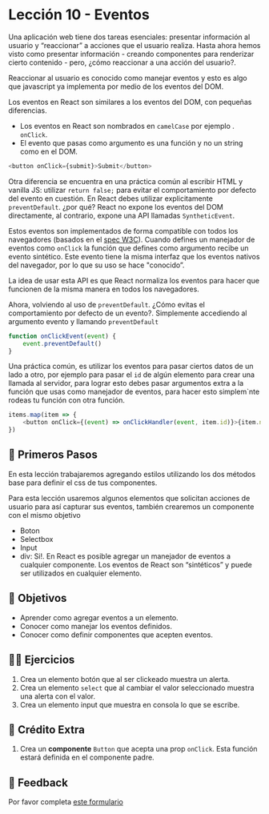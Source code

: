 # Lección 10 - Eventos

Una aplicación web tiene dos tareas esenciales: presentar información al usuario y “reaccionar” a acciones que el usuario realiza. Hasta ahora hemos visto como presentar información - creando componentes para renderizar cierto contenido - pero, ¿cómo reaccionar a una acción del usuario?.

Reaccionar al usuario es conocido como manejar eventos y esto es algo que javascript ya implementa por medio de los eventos del DOM.

Los eventos en React son similares a los eventos del DOM, con pequeñas diferencias.

- Los eventos en React son nombrados en `camelCase` por ejemplo . `onClick`.
- El evento que pasas como argumento es una función y no un string como en el DOM.

```javascript
<button onClick={submit}>Submit</button>
```

Otra diferencia se encuentra en una práctica común al escribir HTML y vanilla JS: utilizar `return false;` para evitar el comportamiento por defecto del evento en cuestión. En React debes utilizar explicitamente `preventDefault`. ¿por qué? React no expone los eventos del DOM directamente, al contrario, expone una API llamadas `SyntheticEvent`.

Estos eventos son implementados de forma compatible con todos los navegadores (basados en el [spec W3C](https://www.w3.org/TR/DOM-Level-3-Events/)). Cuando defines un manejador de eventos como `onClick` la función que defines como argumento recibe un evento sintético. Este evento tiene la misma interfaz que los eventos nativos del navegador, por lo que su uso se hace "conocido”.

La idea de usar esta API es que React normaliza los eventos para hacer que funcionen de la misma manera en todos los navegadores.

Ahora, volviendo al uso de `preventDefault`.  ¿Cómo evitas el comportamiento por defecto de un evento?. Simplemente accediendo al argumento evento y llamando `preventDefault`

```javascript
function onClickEvent(event) {
	event.preventDefault()
}
```

Una práctica común, es utilizar los eventos para pasar ciertos datos de un lado a otro, por ejemplo para pasar el `id` de algún elemento para crear una llamada al servidor, para lograr esto debes pasar argumentos extra a la función que usas como manejador de eventos, para hacer esto simplem`nte rodeas tu función con otra función.

```javascript
items.map(item => {
	<button onClick={(event) => onClickHandler(event, item.id)}>{item.name}</button>
})
```

## 🐾 Primeros Pasos

En esta lección trabajaremos agregando estilos utilizando los dos métodos base para definir el css de tus componentes.

Para esta lección usaremos algunos elementos que solicitan acciones de usuario para así capturar sus eventos, también crearemos un componente con el mismo objetivo

- Boton
- Selectbox
- Input
- div: Si!. En React es posible agregar un manejador de eventos a cualquier componente. Los eventos de React son “sintéticos” y puede ser utilizados en cualquier elemento.

## 🎯 Objetivos

- Aprender como agregar eventos a un elemento.
- Conocer como manejar los eventos definidos.
- Conocer como definir componentes que acepten eventos.

## 🏋️‍♂️ Ejercicios

1. Crea un elemento botón que al ser clickeado muestra un alerta.
2. Crea un elemento `select` que al cambiar el valor seleccionado muestra una alerta con el valor.
3. Crea un elemento input que muestra en consola lo que se escribe.

## 🍬 Crédito Extra

1. Crea un **componente** `Button` que acepta una prop `onClick`. Esta función estará definida en el componente padre.

## 📣 Feedback
Por favor completa [este formulario](https://docs.google.com/forms/d/e/1FAIpQLSfVXaAKvJ7aj_de08YTet3g4Go5FV7QrI9TJWkYI1UDg1KW6A/viewform?usp=pp_url&entry.1045988887=Lección%2010)